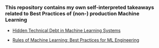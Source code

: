 ### This repository contains my own self-interpreted takeaways related to Best Practices of (non-) production Machine Learning

-  [Hidden Technical Debt in Machine Learning Systems](https://github.com/MatusChladek/ml-bp/blob/master/ml-debt.md)

- [Rules of Machine Learning: Best Practices for ML Engineering](https://github.com/MatusChladek/ml-bp/blob/master/rules-of-ml.md)